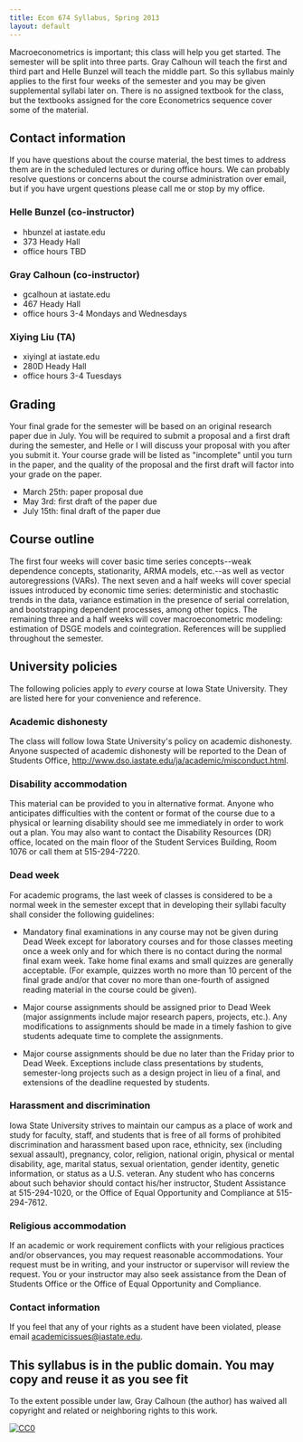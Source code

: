 ```yaml
---
title: Econ 674 Syllabus, Spring 2013
layout: default
---
```


Macroeconometrics is important; this class will help you get started.
The semester will be split into three parts.  Gray Calhoun will teach
the first and third part and Helle Bunzel will teach the middle part.
So this syllabus mainly applies to the first four weeks of the
semester and you may be given supplemental syllabi later on.  There is
no assigned textbook for the class, but the textbooks assigned for the
core Econometrics sequence cover some of the material.

Contact information 
-------------------

If you have questions about the course material, the best times to
address them are in the scheduled lectures or during office hours.  We
can probably resolve questions or concerns about the course
administration over email, but if you have urgent questions please
call me or stop by my office.

### Helle Bunzel (co-instructor)
* hbunzel at iastate.edu
* 373 Heady Hall
* office hours TBD

### Gray Calhoun (co-instructor)
* gcalhoun at iastate.edu
* 467 Heady Hall
* office hours 3-4 Mondays and Wednesdays

### Xiying Liu (TA)
* xiyingl at iastate.edu  
* 280D Heady Hall  
* office hours 3-4 Tuesdays

Grading
-------

Your final grade for the semester will be based on an original
research paper due in July.  You will be required to submit a proposal
and a first draft during the semester, and Helle or I will discuss
your proposal with you after you submit it.  Your course grade will be
listed as "incomplete" until you turn in the paper, and the quality of
the proposal and the first draft will factor into your grade on the
paper.

* March 25th: paper proposal due
* May 3rd: first draft of the paper due
* July 15th: final draft of the paper due 

Course outline
--------------

The first four weeks will cover basic time series concepts--weak
dependence concepts, stationarity, ARMA models, etc.--as well as
vector autoregressions (VARs).  The next seven and a half weeks will
cover special issues introduced by economic time series: deterministic
and stochastic trends in the data, variance estimation in the presence
of serial correlation, and bootstrapping dependent processes, among
other topics.  The remaining three and a half weeks will cover
macroeconometric modeling: estimation of DSGE models and
cointegration.  References will be supplied throughout the semester.

University policies
-------------------

The following policies apply to *every* course at Iowa State
University. They are listed here for your convenience and reference.

### Academic dishonesty

The class will follow Iowa State University's policy on academic
dishonesty.  Anyone suspected of academic dishonesty will be reported
to the Dean of Students Office,
<http://www.dso.iastate.edu/ja/academic/misconduct.html>.

### Disability accommodation

This material can be provided to you in alternative format. Anyone who
anticipates difficulties with the content or format of the course due
to a physical or learning disability should see me immediately in
order to work out a plan. You may also want to contact the Disability
Resources (DR) office, located on the main floor of the Student
Services Building, Room 1076 or call them at 515-294-7220.

### Dead week

For academic programs, the last week of classes is considered to be a
normal week in the semester except that in developing their syllabi
faculty shall consider the following guidelines:

* Mandatory final examinations in any course may not be given during
  Dead Week except for laboratory courses and for those classes
  meeting once a week only and for which there is no contact during
  the normal final exam week. Take home final exams and small quizzes
  are generally acceptable. (For example, quizzes worth no more than
  10 percent of the final grade and/or that cover no more than
  one-fourth of assigned reading material in the course could be
  given).

* Major course assignments should be assigned prior to Dead Week
  (major assignments include major research papers, projects,
  etc.). Any modifications to assignments should be made in a timely
  fashion to give students adequate time to complete the assignments.

* Major course assignments should be due no later than the Friday
  prior to Dead Week. Exceptions include class presentations by
  students, semester-long projects such as a design project in lieu of
  a final, and extensions of the deadline requested by students.

### Harassment and discrimination

Iowa State University strives to maintain our campus as a place of
work and study for faculty, staff, and students that is free of all
forms of prohibited discrimination and harassment based upon race,
ethnicity, sex (including sexual assault), pregnancy, color, religion,
national origin, physical or mental disability, age, marital status,
sexual orientation, gender identity, genetic information, or status as
a U.S. veteran. Any student who has concerns about such behavior
should contact his/her instructor, Student Assistance at 515-294-1020,
or the Office of Equal Opportunity and Compliance at 515-294-7612.

### Religious accommodation

If an academic or work requirement conflicts with your religious
practices and/or observances, you may request reasonable
accommodations. Your request must be in writing, and your instructor
or supervisor will review the request.  You or your instructor may
also seek assistance from the Dean of Students Office or the Office of
Equal Opportunity and Compliance.

### Contact information

If you feel that any of your rights as a student have been violated,
please email <academicissues@iastate.edu>.

This syllabus is in the public domain. You may copy and reuse it as you see fit
-------------------------------------------------------------------------------
To the extent possible under law, Gray Calhoun (the author) has waived
all copyright and related or neighboring rights to this work.

<a rel="license"
 href="http://creativecommons.org/publicdomain/zero/1.0/">
 <img src="http://i.creativecommons.org/p/zero/1.0/88x31.png" style="border-style: none;" alt="CC0" />
</a>
